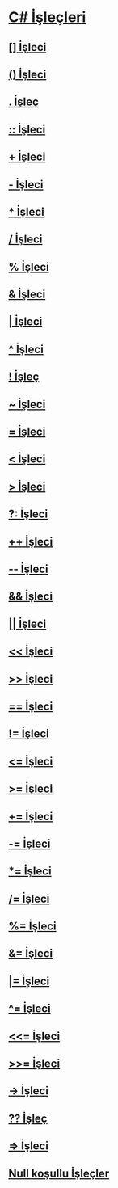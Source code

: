 # [C# İşleçleri](index.md)
## [[] İşleci](index-operator.md)
## [() İşleci](invocation-operator.md)
## [. İşleç](member-access-operator.md)
## [:: İşleci](namespace-alias-qualifer.md)
## [+ İşleci](addition-operator.md)
## [- İşleci](subtraction-operator.md)
## [* İşleci](multiplication-operator.md)
## [/ İşleci](division-operator.md)
## [% İşleci](modulus-operator.md)
## [& İşleci](and-operator.md)
## [| İşleci](or-operator.md)
## [^ İşleci](xor-operator.md)
## [! İşleç](logical-negation-operator.md)
## [~ İşleci](bitwise-complement-operator.md)
## [= İşleci](assignment-operator.md)
## [< İşleci](less-than-operator.md)
## [> İşleci](greater-than-operator.md)
## [?: İşleci](conditional-operator.md)
## [++ İşleci](increment-operator.md)
## [-- İşleci](decrement-operator.md)
## [&& İşleci](conditional-and-operator.md)
## [|| İşleci](conditional-or-operator.md)
## [<< İşleci](left-shift-operator.md)
## [>> İşleci](right-shift-operator.md)
## [== İşleci](equality-comparison-operator.md)
## [!= İşleci](not-equal-operator.md)
## [<= İşleci](less-than-equal-operator.md)
## [>= İşleci](greater-than-equal-operator.md)
## [+= İşleci](addition-assignment-operator.md)
## [-= İşleci](subtraction-assignment-operator.md)
## [*= İşleci](multiplication-assignment-operator.md)
## [/= İşleci](division-assignment-operator.md)
## [%= İşleci](modulus-assignment-operator.md)
## [&= İşleci](and-assignment-operator.md)
## [|= İşleci](or-assignment-operator.md)
## [^= İşleci](xor-assignment-operator.md)
## [<<= İşleci](left-shift-assignment-operator.md)
## [>>= İşleci](right-shift-assignment-operator.md)
## [-> İşleci](dereference-operator.md)
## [?? İşleç](null-conditional-operator.md)
## [=> İşleci](lambda-operator.md)
## [Null koşullu İşleçler](null-conditional-operators.md)
